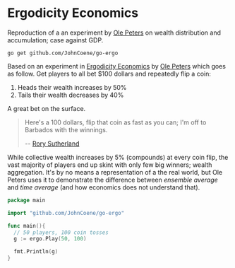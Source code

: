 # Ergodicity Economics

Reproduction of a an experiment by [Ole Peters](https://ergodicityeconomics.com/) on wealth distribution and accumulation; case against GDP.

```
go get github.com/JohnCoene/go-ergo
```

Based on an experiment in [Ergodicity Economics](https://ergodicityeconomics.com/) by [Ole Peters](https://twitter.com/ole_b_peter) which goes as follow. Get players to all bet $100 dollars and repeatedly flip a coin:

1. Heads their wealth increases by 50%
2. Tails their wealth decreases by 40%

A great bet on the surface.

> Here's a 100 dollars, flip that coin as fast as you can; I'm off to Barbados with the winnings.
> 
> -- [Rory Sutherland](https://twitter.com/rorysutherland)

While collective wealth increases by 5% (compounds) at every coin flip, the vast majority of players end up skint with only few big winners; wealth aggregation. It's by no means a representation of a the real world, but Ole Peters uses it to demonstrate the difference between _ensemble average_ and _time average_ (and how economics does not understand that).

```go
package main

import "github.com/JohnCoene/go-ergo"

func main(){
  // 50 players, 100 coin tosses
  g := ergo.Play(50, 100)

  fmt.Println(g)
}
```

